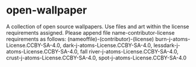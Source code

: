# open-wallpaper
A collection of open source wallpapers.
Use files and art within the license requirements assigned.
Please append file name-contributor-license requirements as follows:
(nameoffile)-(contributor)-(license)
burn-j-atoms-License.CCBY-SA-4.0,
dark-j-atoms-License.CCBY-SA-4.0,
lessdark-j-atoms-License.CCBY-SA-4.0,
fall river-j-atoms-License.CCBY-SA-4.0,
crust-j-atoms-License.CCBY-SA-4.0,
spot-j-atoms-License.CCBY-SA-4.0
